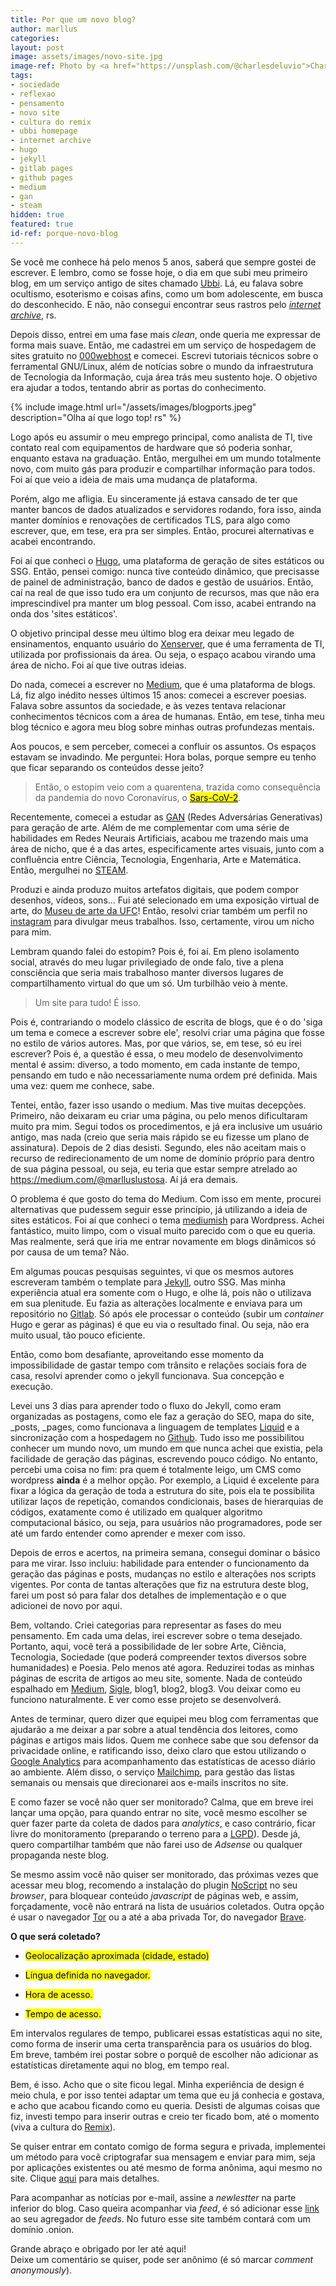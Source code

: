 ```yaml
---
title: Por que um novo blog?
author: marllus
categories:
layout: post
image: assets/images/novo-site.jpg
image-ref: Photo by <a href="https://unsplash.com/@charlesdeluvio">Charles Deluvio</a>
tags:
- sociedade
- reflexao
- pensamento
- novo site
- cultura do remix
- ubbi homepage
- internet archive
- hugo
- jekyll
- gitlab pages
- github pages
- medium
- gan
- steam
hidden: true
featured: true
id-ref: porque-novo-blog
---
```


Se você me conhece há pelo menos 5 anos, saberá que sempre gostei de escrever. E lembro, como se fosse hoje, o dia em que subi meu primeiro blog, em um serviço antigo de sites chamado <a href="https://web.archive.org/web/20060827035924/http://www.ubbi.com.br/" target="_blank_">Ubbi</a>. Lá, eu falava sobre ocultismo, esoterismo e coisas afins, como um bom adolescente, em busca do desconhecido. E não, não consegui encontrar seus rastros pelo <a href="https://archive.org/" target="_blank">*internet archive*</a>, rs.

Depois disso, entrei em uma fase mais *clean*, onde queria me expressar de forma mais suave. Então, me cadastrei em um serviço de hospedagem de sites gratuito no <a href="https://br.000webhost.com/" target="_blank">000webhost</a> e comecei. Escrevi tutoriais técnicos sobre o ferramental GNU/Linux, além de notícias sobre o mundo da infraestrutura de Tecnologia da Informação, cuja área trás meu sustento hoje. O objetivo era ajudar a todos, tentando abrir as portas do conhecimento.

{% include image.html url="/assets/images/blogports.jpeg" description="Olha aí que logo top! rs" %}<br>

Logo após eu assumir o meu emprego principal, como analista de TI, tive contato real com equipamentos de hardware que só poderia sonhar, enquanto estava na graduação. Então, mergulhei em um mundo totalmente novo, com muito gás para produzir e compartilhar informação para todos. Foi aí que veio a ideia de mais uma mudança de plataforma.

Porém, algo me afligia. Eu sinceramente já estava cansado de ter que manter bancos de dados atualizados e servidores rodando, fora isso, ainda manter domínios e renovações de certificados TLS, para algo como escrever, que, em tese, era pra ser simples. Então, procurei alternativas e acabei encontrando.

Foi aí que conheci o <a href="https://gohugo.io/" target="_blank">Hugo</a>, uma plataforma de geração de sites estáticos ou SSG. Então, pensei comigo: nunca tive conteúdo dinâmico, que precisasse de painel de administração, banco de dados e gestão de usuários. Então, caí na real de que isso tudo era um conjunto de recursos, mas que não era imprescindível pra manter um blog pessoal. Com isso, acabei entrando na onda dos 'sites estáticos'.

O objetivo principal desse meu último blog era deixar meu legado de ensinamentos, enquanto usuário do <a href="https://xenserver.org/" target="_blank">Xenserver</a>, que é uma ferramenta de TI, utilizada por profissionais da área. Ou seja, o espaço acabou virando uma área de nicho. Foi aí que tive outras ideias.

Do nada, comecei a escrever no <a href="https://medium.com/@marlluslustosa" target="_blank">Medium</a>, que é uma plataforma de blogs. Lá, fiz algo inédito nesses últimos 15 anos: comecei a escrever poesias. Falava sobre assuntos da sociedade, e às vezes tentava relacionar conhecimentos técnicos com a área de humanas. Então, em tese, tinha meu blog técnico e agora meu blog sobre minhas outras profundezas mentais.

Aos poucos, e sem perceber, comecei a confluir os assuntos. Os espaços estavam se invadindo. Me perguntei: Hora bolas, porque sempre eu tenho que ficar separando os conteúdos desse jeito?

> Então, o estopim veio com a quarentena, trazida como consequência da pandemia do novo Coronavírus, o <a href="https://pt.wikipedia.org/wiki/Coronav%C3%ADrus_da_s%C3%ADndrome_respirat%C3%B3ria_aguda_grave_2" target="_blank"><mark>Sars-CoV-2</mark></a>. 

Recentemente, comecei a estudar as <a href="https://en.wikipedia.org/wiki/Generative_adversarial_network" target="_blank">GAN</a> (Redes Adversárias Generativas) para geração de arte. Além de me complementar com uma série de habilidades em Redes Neurais Artificiais, acabou me trazendo mais uma área de nicho, que é a das artes, especificamente artes visuais, junto com a confluência entre Ciência, Tecnologia, Engenharia, Arte e Matemática. Então, mergulhei no <a href="https://tecnologia.educacional.com.br/blog-inovacao-e-tendencias/steam-metodologia-que-precisa-conhecer/" target="_blank">STEAM</a>. 

Produzi e ainda produzo muitos artefatos digitais, que podem compor desenhos, vídeos, sons... Fui até selecionado em uma exposição virtual de arte, do <a href="https://www.instagram.com/p/B_vN_p4FEaS/" target="_blank">Museu de arte da UFC</a>! Então, resolvi criar também um perfil no <a href="https://www.instagram.com/ganartedigital/" target="_blank">instagram</a> para divulgar meus trabalhos. Isso, certamente, virou um nicho para mim.

Lembram quando falei do estopim? Pois é, foi aí. Em pleno isolamento social, através do meu lugar privilegiado de onde falo, tive a plena consciência que seria mais trabalhoso manter diversos lugares de compartilhamento virtual do que um só. Um turbilhão veio à mente.

> Um site para tudo! É isso.

Pois é, contrariando o modelo clássico de escrita de blogs, que é o do 'siga um tema e comece a escrever sobre ele', resolvi criar uma página que fosse no estilo de vários autores. Mas, por que vários, se, em tese, só eu irei escrever? Pois é, a questão é essa, o meu modelo de desenvolvimento mental é assim: diverso, a  todo momento, em cada instante de tempo, pensando em tudo e não necessariamente numa ordem pré definida. Mais uma vez: quem me conhece, sabe.

Tentei, então, fazer isso usando o medium. Mas tive muitas decepções. Primeiro, não deixaram eu criar uma página, ou pelo menos dificultaram muito pra mim. Segui todos os procedimentos, e já era inclusive um usuário antigo, mas nada (creio que seria mais rápido se eu fizesse um plano de assinatura). Depois de 2 dias desisti. Segundo, eles não aceitam mais o recurso de redirecionamento de um nome de domínio próprio para dentro de sua página pessoal, ou seja, eu teria que estar sempre atrelado ao <a href="https://medium.com/@marlluslustosa" target="_blank">https://medium.com/@marlluslustosa</a>. Aí já era demais.

O problema é que gosto do tema do Medium. Com isso em mente, procurei alternativas que pudessem seguir esse princípio, já utilizando a ideia de sites estáticos. Foi aí que conheci o tema <a href="https://www.wowthemes.net/themes/mediumish-wordpress/" target="_blank">mediumish</a> para Wordpress. Achei fantástico, muito limpo, com o visual muito parecido com o que eu queria. Mas realmente, será que iria me entrar novamente em blogs dinâmicos só por causa de um tema? Não.

Em algumas poucas pesquisas seguintes, vi que os mesmos autores escreveram também o template para <a href="https://jekyllrb.com/" target="_blank">Jekyll</a>, outro SSG. Mas minha experiência atual era somente com o Hugo, e olhe lá, pois não o utilizava em sua plenitude. Eu fazia as alterações localmente e enviava para um repositório no <a href="https://gitlab.com/" target="_blank">Gitlab</a>. Só após ele processar o conteúdo (subir um *container* Hugo e gerar as páginas) é que eu via o resultado final. Ou seja, não era muito usual, tão pouco eficiente. 

Então, como bom desafiante, aproveitando esse momento da impossibilidade de gastar tempo com trânsito e relações sociais fora de casa, resolvi aprender como o jekyll funcionava. Sua concepção e execução.

Levei uns 3 dias para aprender todo o fluxo do Jekyll, como eram organizadas as postagens, como ele faz a geração do SEO, mapa do site, _posts, _pages, como funcionava a linguagem de templates <a href="https://shopify.github.io/liquid/" target="_blank">Liquid</a> e a sincronização com a hospedagem no <a href="https://github.com/" target="_blank">Github</a>. Tudo isso me possibilitou conhecer um mundo novo, um mundo em que nunca achei que existia, pela facilidade de geração das páginas, escrevendo pouco código. No entanto, percebi uma coisa no fim: pra quem é totalmente leigo, um CMS como wordpress **ainda** é a melhor opção. Por exemplo, a Liquid é excelente para fixar a lógica da geração de toda a estrutura do site, pois ela te possibilita utilizar laços de repetição, comandos condicionais, bases de hierarquias de códigos, exatamente como é utilizado em qualquer algoritmo computacional básico, ou seja, para usuários não programadores, pode ser até um fardo entender como aprender e mexer com isso.

Depois de erros e acertos, na primeira semana, consegui dominar o básico para me virar. Isso incluiu: habilidade para entender o funcionamento da geração das páginas e posts, mudanças no estilo e alterações nos scripts vigentes. Por conta de tantas alterações que fiz na estrutura deste blog, farei um post só para falar dos detalhes de implementação e o que adicionei de novo por aqui.

Bem, voltando. Criei categorias para representar as fases do meu pensamento. Em cada uma delas, irei escrever sobre o tema desejado. Portanto, aqui, você terá a possibilidade de ler sobre Arte, Ciência, Tecnologia, Sociedade (que poderá compreender textos diversos sobre humanidades) e Poesia. Pelo menos até agora. Reduzirei todas as minhas páginas de escrita de artigos ao meu site, somente. Nada de conteúdo espalhado em <a href="https://medium.com/@marlluslustosa" target="_blank">Medium</a>, <a href="https://app.sigle.io/mlustosa.id.blockstack" target="_blank">Sigle</a>, blog1, blog2, blog3. Vou deixar como eu funciono naturalmente. E ver como esse projeto se desenvolverá.

Antes de terminar, quero dizer que equipei meu blog com ferramentas que ajudarão a me deixar a par sobre a atual tendência dos leitores, como páginas e artigos mais lidos. Quem me conhece sabe que sou defensor da privacidade online, e ratificando isso, deixo claro que estou utilizando o <a href="https://analytics.google.com/analytics/web/" target="_blank">Google Analytics</a> para acompanhamento das estatísticas de acesso diário ao ambiente. Além disso, o serviço <a href="https://mailchimp.com/" target="_blank">Mailchimp</a>, para gestão das listas semanais ou mensais que direcionarei aos e-mails inscritos no site.

E como fazer se você não quer ser monitorado? Calma, que em breve irei lançar uma opção, para quando entrar no site, você mesmo escolher se quer fazer parte da coleta de dados para *analytics*, e caso contrário, ficar livre do monitoramento (preparando o terreno para a <a href="http://www.planalto.gov.br/ccivil_03/_ato2015-2018/2018/lei/L13709.htm" target="_blank">LGPD</a>). Desde já, quero compartilhar também que não farei uso de *Adsense* ou qualquer propaganda neste blog.

Se mesmo assim você não quiser ser monitorado, das próximas vezes que acessar meu blog, recomendo a instalação do plugin <a href="https://noscript.net/" target="_blank">NoScript</a> no seu *browser*, para bloquear conteúdo *javascript* de páginas web, e assim, forçadamente, você não entrará na lista de usuários coletados. Outra opção é usar o navegador <a href="https://www.torproject.org/pt-BR/download/" target="_blank">Tor</a> ou a até a aba privada Tor, do navegador <a href="https://brave.com/" target="_blank">Brave</a>.

**O que será coletado?**

- <mark>Geolocalização aproximada (cidade, estado)</mark>

- <mark>Língua definida no navegador.</mark>

- <mark>Hora de acesso.</mark>

- <mark>Tempo de acesso.</mark>

Em intervalos regulares de tempo, publicarei essas estatísticas aqui no site, como forma de inserir uma certa transparência para os usuários do blog. Em breve, também irei postar sobre o porquê de escolher não adicionar as estatísticas diretamente aqui no blog, em tempo real.

Bem, é isso. Acho que o site ficou legal. Minha experiência de design é meio chula, e por isso tentei adaptar um tema que eu já conhecia e gostava, e acho que acabou ficando como eu queria. Desisti de algumas coisas que fiz, investi tempo para inserir outras e creio ter ficado bom, até o momento (viva a cultura do <a href="https://pt.wikipedia.org/wiki/Cultura_do_remix" target="_blank">Remix</a>). 

Se quiser entrar em contato comigo de forma segura e privada, implementei um método para você criptografar sua mensagem e enviar para mim, seja por aplicações existentes ou até mesmo de forma anônima, aqui mesmo no site. Clique <a href="{{base.url}}/contato" target="_blank">aqui</a> para mais detalhes.

Para acompanhar as notícias por e-mail, assine a *newlestter* na parte inferior do blog. Caso queira acompanhar via *feed*, é só adicionar esse <a href="https://marllus.com/feed" target="_blank">link</a> ao seu agregador de *feeds*. No futuro esse site também contará com um domínio .onion.

Grande abraço e obrigado por ler até aqui! <br>Deixe um comentário se quiser, pode ser anônimo (é só marcar *comment anonymously*).
